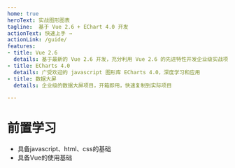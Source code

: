 ```yaml
---
home: true
heroText: 实战图形图表
tagline:  基于 Vue 2.6 + EChart 4.0 开发
actionText: 快速上手 →
actionLink: /guide/
features:
- title: Vue 2.6
  details: 基于最新的 Vue 2.6 开发，充分利用 Vue 2.6 的先进特性开发企业级实战项目
- title: ECharts 4.0
  details: 广受欢迎的 javascript 图形库 ECharts 4.0，深度学习和应用
- title: 数据大屏
  details: 企业级的数据大屏项目，开箱即用，快速复制到实际项目

---
```


# 前置学习
- 具备javascript、html、css的基础
- 具备Vue的使用基础

